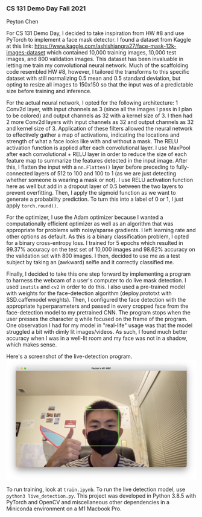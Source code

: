 ### CS 131 Demo Day Fall 2021

Peyton Chen

For CS 131 Demo Day, I decided to take inspiration from HW #8 and use PyTorch to implement a face mask detector. I found a dataset from Kaggle at this link: https://www.kaggle.com/ashishjangra27/face-mask-12k-images-dataset which contained 10,000 training images, 10,000 test images, and 800 validation images. This dataset has been invaluable in letting me train my convolutional neural network. Much of the scaffolding code resembled HW #8, however, I tailored the transforms to this specific dataset with still normalizing 0.5 mean and 0.5 standard deviation, but opting to resize all images to 150x150 so that the input was of a predictable size before training and inference.

For the actual neural network, I opted for the following architecture: 1 Conv2d layer, with input channels as 3 (since all the images I pass in I plan to be colored) and output channels as 32 with a kernel size of 3. I then had 2 more Conv2d layers with input channels as 32 and output channels as 32 and kernel size of 3. Application of these filters allowed the neural network to effectively gather a map of activations, indicating the locations and strength of what a face looks like with and without a mask. The RELU activation function is applied after each convolutional layer. I use MaxPool after each convolutional + RELU layer in order to reduce the size of each feature map to summarize the features detected in the input image. After this, I flatten the input with a `nn.Flatten()` layer before preceding to fully-connected layers of 512 to 100 and 100 to 1 (as we are just detecting whether someone is wearing a mask or not). I use RELU activation function here as well but add in a dropout layer of 0.5 between the two layers to prevent overfitting. Then, I apply the sigmoid function as we want to generate a probability prediction. To turn this into a label of 0 or 1, I just apply `torch.round()`. 

For the optimizer, I use the Adam optimizer because I wanted a computationally efficient optimizer as well as an algorithm that was appropriate for problems with noisy/sparse gradients. I left learning rate and other options as default. As this is a binary classification problem, I opted for a binary cross-entropy loss. I trained for 5 epochs which resulted in 99.37% accuracy on the test set of 10,000 images and 98.62% accuracy on the validation set with 800 images. I then, decided to use me as a test subject by taking an (awkward) selfie and it correctly classified me.

Finally, I decided to take this one step forward by implementing a program to harness the webcam of a user's computer to do live mask detection. I used `imutils` and `cv2` in order to do this. I also used a pre-trained model with weights for the face-detection algorithm (deploy.prototxt with SSD.caffemodel weights). Then, I configured the face detection with the appropriate hyperparameters and passed in every cropped face from the face-detection model to my pretrained CNN. The program stops when the user presses the character q while focused on the frame of the program. One observation I had for my model in "real-life" usage was that the model struggled a bit with dimly lit images/videos. As such, I found much better accuracy when I was in a well-lit room and my face was not in a shadow, which makes sense.

Here's a screenshot of the live-detection program.
![](live-detection.png)

To run training, look at `train.ipynb`. To run the live detection model, use `python3 live_detection.py`. This project was developed in Python 3.8.5 with PyTorch and OpenCV and miscellaneous other dependencies in a Miniconda environment on a M1 Macbook Pro.